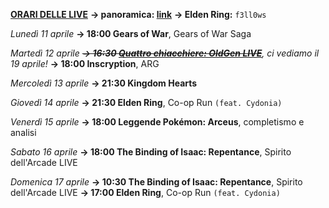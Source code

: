 <b><u>ORARI DELLE LIVE</u></b>
<b>→ panoramica: <a href="https://trello.com/b/iKwdSGf3/sabaku">link</a></b>
<b>→ Elden Ring:</b> <code>f3ll0ws</code>

<i>Lunedì 11 aprile</i>
<b>→ 18:00 Gears of War</b>, Gears of War Saga

<i>Martedì 12 aprile </i>
<i><s><b>→ 16:30 <a href="https://www.twitch.tv/oldgenproject">Quattro chiacchiere: OldGen LIVE</a></b></s>, ci vediamo il 19 aprile!</i>
<b>→ 18:00 Inscryption</b>, ARG

<i>Mercoledì 13 aprile</i>
<b>→ 21:30 Kingdom Hearts</b>

<i>Giovedì 14 aprile</i>
<b>→ 21:30 Elden Ring</b>, Co-op Run <code>(feat. Cydonia)</code>

<i>Venerdì 15 aprile</i>
<b>→ 18:00 Leggende Pokémon: Arceus</b>, completismo e analisi

<i>Sabato 16 aprile</i>
<b>→ 18:00 The Binding of Isaac: Repentance</b>, Spirito dell'Arcade LIVE

<i>Domenica 17 aprile</i>
<b>→ 10:30 The Binding of Isaac: Repentance</b>, Spirito dell'Arcade LIVE
<b>→ 17:00 Elden Ring</b>, Co-op Run <code>(feat. Cydonia)</code>

